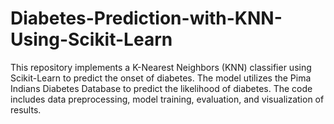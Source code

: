 # Diabetes-Prediction-with-KNN-Using-Scikit-Learn
This repository implements a K-Nearest Neighbors (KNN) classifier using Scikit-Learn to predict the onset of diabetes. The model utilizes the Pima Indians Diabetes Database to predict the likelihood of diabetes. The code includes data preprocessing, model training, evaluation, and visualization of results.
